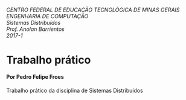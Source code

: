 ###### CENTRO FEDERAL DE EDUCAÇÃO TECNOLÓGICA DE MINAS GERAIS <br> ENGENHARIA DE COMPUTAÇÃO <br> Sistemas Distribuídos <br> Prof. Anolan Barrientos <br> 2017-1

# Trabalho prático
#### Por Pedro Felipe Froes

Trabalho prático da disciplina de Sistemas Distribuídos